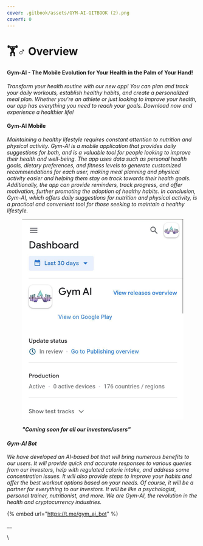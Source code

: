 ```yaml
---
cover: .gitbook/assets/GYM-AI-GITBOOK (2).png
coverY: 0
---
```


# 🏋♂ Overview

#### Gym-AI - The Mobile Evolution for Your Health in the Palm of Your Hand!

_Transform your health routine with our new app! You can plan and track your daily workouts, establish healthy habits, and create a personalized meal plan. Whether you're an athlete or just looking to improve your health, our app has everything you need to reach your goals. Download now and experience a healthier life!_

#### Gym-AI Mobile

_Maintaining a healthy lifestyle requires constant attention to nutrition and physical activity. Gym-AI is a mobile application that provides daily suggestions for both, and is a valuable tool for people looking to improve their health and well-being. The app uses data such as personal health goals, dietary preferences, and fitness levels to generate customized recommendations for each user, making meal planning and physical activity easier and helping them stay on track towards their health goals. Additionally, the app can provide reminders, track progress, and offer motivation, further promoting the adoption of healthy habits. In conclusion, Gym-AI, which offers daily suggestions for nutrition and physical activity, is a practical and convenient tool for those seeking to maintain a healthy lifestyle._

<figure><img src=".gitbook/assets/photo_2023-02-04_13-27-16.jpg" alt=""><figcaption><p><em><strong>"Coming soon for all our investors/users"</strong></em></p></figcaption></figure>

#### _Gym-AI Bot_

_We have developed an AI-based bot that will bring numerous benefits to our users. It will provide quick and accurate responses to various queries from our investors, help with regulated calorie intake, and address some concentration issues. It will also provide steps to improve your habits and offer the best workout options based on your needs. Of course, it will be a partner for everything to our investors. It will be like a psychologist, personal trainer, nutritionist, and more. We are Gym-AI, the revolution in the health and cryptocurrency industries._

{% embed url="https://t.me/gym_ai_bot" %}

__

\
